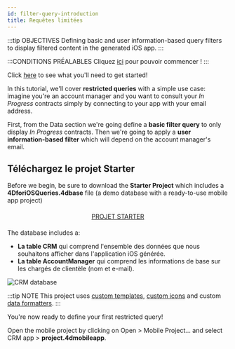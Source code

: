 ```yaml
---
id: filter-query-introduction
title: Requêtes limitées
---
```


:::tip OBJECTIVES Defining basic and user information-based query filters to display filtered content in the generated iOS app. :::

:::CONDITIONS PRÉALABLES Cliquez [ici](prerequisites.html) pour pouvoir commencer ! :::

Click [here](prerequisites.html) to see what you'll need to get started!

</div>

In this tutorial, we'll cover **restricted queries** with a simple use case: imagine you're an account manager and you want to consult your *In Progress* contracts simply by connecting to your app with your email address.

First, from the Data section we're going define a **basic filter query** to only display *In Progress* contracts. Then we're going to apply a **user information-based filter** which will depend on the account manager's email.

## Téléchargez le projet Starter

Before we begin, be sure to download the **Starter Project** which includes a **4DforiOSQueries.4dbase** file (a demo database with a ready-to-use mobile app project)

<div style="text-align: center; margin-top: 20px; margin-bottom: 20px">
  <p>
    

<a class="button"
href="https://github.com/4d-for-ios/tutorial-RestrictedQueries/releases/latest/download/tutorial-RestrictedQueries.zip">PROJET STARTER</a>

  </p>
</div>

The database includes a:

* **La table CRM** qui comprend l'ensemble des données que nous souhaitons afficher dans l'application iOS générée.
* **La table AccountManager** qui comprend les informations de base sur les chargés de clientèle (nom et e-mail).

![CRM database](assets/en/restricted-queries/CRMDatabase.png)

:::tip NOTE This project uses [custom templates](https://4d.github.io/4d-for-ios/docs/en/creating-listform-templates.html), [custom icons](https://4d.github.io/4d-for-ios/docs/en/using-icons.html) and custom [data formatters](https://4d.github.io/4d-for-ios/docs/en/creating-data-formatter.html). :::

You're now ready to define your first restricted query!

Open the mobile project by clicking on Open > Mobile Project... and select CRM app > **project.4dmobileapp**.